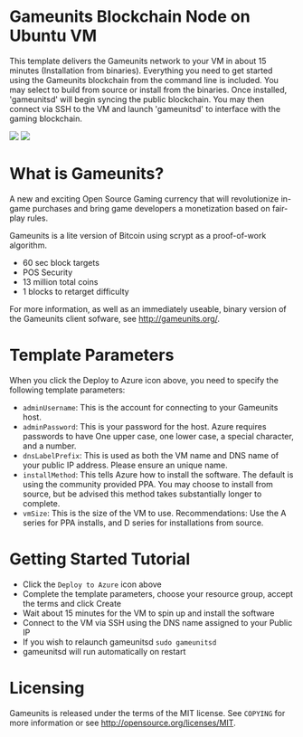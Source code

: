 # Gameunits Blockchain Node on Ubuntu VM

This template delivers the Gameunits network to your VM in about 15 minutes (Installation from binaries).  Everything you need to get started using the Gameunits blockchain from the command line is included. 
You may select to build from source or install from the binaries.  Once installed, 'gameunitsd' will begin syncing the public blockchain. 
You may then connect via SSH to the VM and launch 'gameunitsd' to interface with the gaming blockchain.

<a href="https://portal.azure.com/#create/Microsoft.Template/uri/https%3A%2F%2Fraw.githubusercontent.com%2FAzure%2Fazure-quickstart-templates%2Fmaster%2Fgameunits-on-ubuntu%2Fazuredeploy.json" target="_blank"><img src="http://azuredeploy.net/deploybutton.png"/></a>
<a href="http://armviz.io/#/?load=https%3A%2F%2Fraw.githubusercontent.com%2FAzure%2Fazure-quickstart-templates%2Fmaster%2Fgameunits-on-ubuntu%2Fazuredeploy.json" target="_blank"><img src="http://armviz.io/visualizebutton.png"/></a>

# What is Gameunits?

A new and exciting Open Source Gaming currency that will revolutionize in-game purchases and bring game developers a monetization based on fair-play rules.

Gameunits is a lite version of Bitcoin using scrypt as a proof-of-work algorithm.
 - 60 sec block targets
 - POS Security
 - 13 million total coins
 - 1 blocks to retarget difficulty

For more information, as well as an immediately useable, binary version of
the Gameunits client sofware, see http://gameunits.org/.


# Template Parameters

When you click the Deploy to Azure icon above, you need to specify the following template parameters:

* `adminUsername`: This is the account for connecting to your Gameunits host.
* `adminPassword`: This is your password for the host.  Azure requires passwords to have One upper case, one lower case, a special character, and a number.
* `dnsLabelPrefix`: This is used as both the VM name and DNS name of your public IP address.  Please ensure an unique name.
* `installMethod`: This tells Azure how to install the software.  The default is using the community provided PPA.  You may choose to install from source, but be advised this method takes substantially longer to complete.
* `vmSize`: This is the size of the VM to use.  Recommendations: Use the A series for PPA installs, and D series for installations from source.

# Getting Started Tutorial

* Click the `Deploy to Azure` icon above
* Complete the template parameters, choose your resource group, accept the terms and click Create
* Wait about 15 minutes for the VM to spin up and install the software
* Connect to the VM via SSH using the DNS name assigned to your Public IP
* If you wish to relaunch gameunitsd `sudo gameunitsd`
* gameunitsd will run automatically on restart

# Licensing

Gameunits is released under the terms of the MIT license. See `COPYING` for more information or see http://opensource.org/licenses/MIT.
